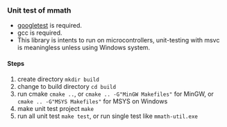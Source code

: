 ### Unit test of mmath

* [googletest](https://github.com/google/googletest) is required.
* gcc is required.
* This library is intents to run on microcontrollers, unit-testing with msvc is meaningless unless using Windows system.

#### Steps

1. create directory `mkdir build`
2. change to build directory `cd build`
3. run cmake `cmake ..`, or `cmake .. -G"MinGW Makefiles"` for MinGW, or `cmake .. -G"MSYS Makefiles"` for MSYS on Windows
4. make unit test project `make`
5. run all unit test `make test`, or run single test like `mmath-util.exe`
